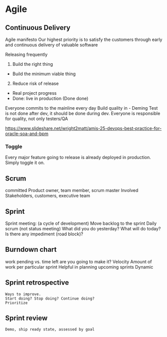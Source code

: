 # Agile

## Continuous Delivery
Agile manifesto
	Our highest priority is to satisfy the customers through early and continuous delivery of valuable software

Releasing frequently
1.	Build the right thing
- Build the minimum viable thing
2.	Reduce risk of release
- Real project progress
- Done: live in production (Done done)

Everyone commits to the mainline every day
Build quality in - Deming
Test is not done after dev, it should be done during dev.
Everyone is responsible for quality, not only testers/QA

https://www.slideshare.net/wright2matt/amis-25-devops-best-practice-for-oracle-soa-and-bpm

 
### Toggle
Every major feature going to release is already deployed in production. Simply toggle it on.

 
## Scrum
committed
Product owner, team member, scrum master
Involved
	Stakeholders, customers, executive team

## Sprint
Sprint meeting: (a cycle of development)
	Move backlog to the sprint
Daily scrum (not status meeting)
	What did you do yesterday?
	What will do today?
	Is there any impediment (road block)?

## Burndown chart
work pending vs. time left
are you going to make it?
Velocity
	Amount of work per particular sprint
	Helpful in planning upcoming sprints
	Dynamic


## Sprint retrospective
	Ways to improve.
	Start doing? Stop doing? Continue doing?
	Prioritize


## Sprint review
	Demo, ship ready state, assessed by goal
